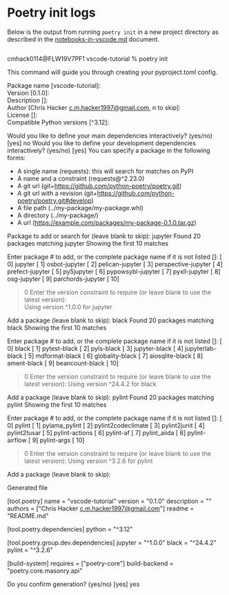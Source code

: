 # Poetry init logs

Below is the output from running `poetry init` in a new project directory as described in the [notebooks-in-vscode.md](./notebooks-in-vscode.md) document.

```bash

```
cmhack0114@FLW19V7PF1 vscode-tutorial % poetry init

This command will guide you through creating your pyproject.toml config.

Package name [vscode-tutorial]:  
Version [0.1.0]:  
Description []:  
Author [Chris Hacker <c.m.hacker1997@gmail.com>, n to skip]:  
License []:  
Compatible Python versions [^3.12]:  

Would you like to define your main dependencies interactively? (yes/no) [yes] no
Would you like to define your development dependencies interactively? (yes/no) [yes] 
You can specify a package in the following forms:
  - A single name (requests): this will search for matches on PyPI
  - A name and a constraint (requests@^2.23.0)
  - A git url (git+https://github.com/python-poetry/poetry.git)
  - A git url with a revision (git+https://github.com/python-poetry/poetry.git#develop)
  - A file path (../my-package/my-package.whl)
  - A directory (../my-package/)
  - A url (https://example.com/packages/my-package-0.1.0.tar.gz)

Package to add or search for (leave blank to skip): jupyter
Found 20 packages matching jupyter
Showing the first 10 matches

Enter package # to add, or the complete package name if it is not listed []:
 [ 0] jupyter
 [ 1] osbot-jupyter
 [ 2] pelican-jupyter
 [ 3] perspective-jupyter
 [ 4] prefect-jupyter
 [ 5] py5jupyter
 [ 6] pypowsybl-jupyter
 [ 7] pyxll-jupyter
 [ 8] osg-jupyter
 [ 9] parchords-jupyter
 [ 10] 
 > 0
Enter the version constraint to require (or leave blank to use the latest version):  
Using version ^1.0.0 for jupyter

Add a package (leave blank to skip): black
Found 20 packages matching black
Showing the first 10 matches

Enter package # to add, or the complete package name if it is not listed []:
 [ 0] black
 [ 1] pytest-black
 [ 2] pyls-black
 [ 3] jupyter-black
 [ 4] jupyterlab-black
 [ 5] mdformat-black
 [ 6] globality-black
 [ 7] aiosqlite-black
 [ 8] ament-black
 [ 9] beancount-black
 [ 10] 
 > 0
Enter the version constraint to require (or leave blank to use the latest version): 
Using version ^24.4.2 for black

Add a package (leave blank to skip): pylint
Found 20 packages matching pylint
Showing the first 10 matches

Enter package # to add, or the complete package name if it is not listed []:
 [ 0] pylint
 [ 1] pylama_pylint
 [ 2] pylint2codeclimate
 [ 3] pylint2junit
 [ 4] pylint2tusar
 [ 5] pylint-actions
 [ 6] pylint-af
 [ 7] pylint_aiida
 [ 8] pylint-airflow
 [ 9] pylint-args
 [ 10] 
 > 0
Enter the version constraint to require (or leave blank to use the latest version): 
Using version ^3.2.6 for pylint

Add a package (leave blank to skip): 

Generated file

[tool.poetry]
name = "vscode-tutorial"
version = "0.1.0"
description = ""
authors = ["Chris Hacker <c.m.hacker1997@gmail.com>"]
readme = "README.md"

[tool.poetry.dependencies]
python = "^3.12"

[tool.poetry.group.dev.dependencies]
jupyter = "^1.0.0"
black = "^24.4.2"
pylint = "^3.2.6"

[build-system]
requires = ["poetry-core"]
build-backend = "poetry.core.masonry.api"


Do you confirm generation? (yes/no) [yes] yes
```